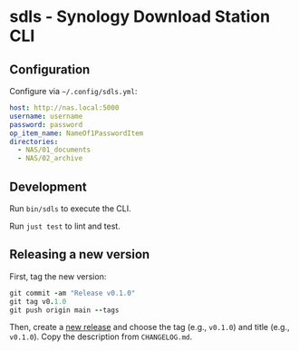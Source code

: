 # sdls - Synology Download Station CLI

## Configuration

Configure via `~/.config/sdls.yml`:

```yml
host: http://nas.local:5000
username: username
password: password
op_item_name: NameOf1PasswordItem
directories:
  - NAS/01_documents
  - NAS/02_archive
```

## Development

Run `bin/sdls` to execute the CLI.

Run `just test` to lint and test.

## Releasing a new version

First, tag the new version:

```rb
git commit -am "Release v0.1.0"
git tag v0.1.0
git push origin main --tags
```

Then, create a [new release](https://github.com/visini/sdls/releases/new) and choose the tag (e.g., `v0.1.0`) and title (e.g., `v0.1.0`). Copy the description from `CHANGELOG.md`.
